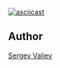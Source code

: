 [![asciicast](https://asciinema.org/a/Rl1O4nJ1sknh66AscsZBk7CJb.svg)](https://asciinema.org/a/Rl1O4nJ1sknh66AscsZBk7CJb)

## Author
[Sergey Valiev](https://github.com/Valiev)

